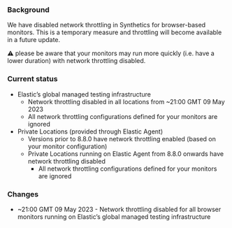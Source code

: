 ### Background

We have disabled network throttling in Synthetics for browser-based monitors. This is a temporary measure and throttling will become available in a future update.

⚠️ please be aware that your monitors may run more quickly (i.e. have a lower duration) with network throttling disabled.


### Current status

* Elastic’s global managed testing infrastructure
  * Network throttling disabled in all locations from ~21:00 GMT 09 May 2023
  * All network throttling configurations defined for your monitors are ignored
* Private Locations (provided through Elastic Agent)
  * Versions prior to 8.8.0 have network throttling enabled (based on your monitor configuration)
  * Private Locations running on Elastic Agent from 8.8.0 onwards have network throttling disabled
    * All network throttling configurations defined for your monitors are ignored


### Changes

* ~21:00 GMT 09 May 2023 - Network throttling disabled for all browser monitors running on Elastic’s global managed testing infrastructure

